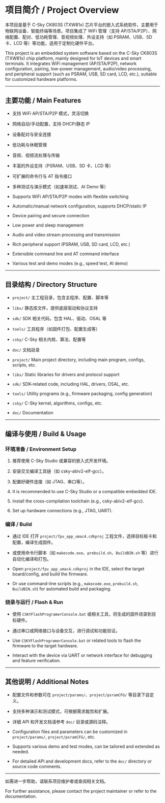 # 项目简介 / Project Overview

本项目是基于 C-Sky CK803S (TXW81x) 芯片平台的嵌入式系统软件，主要用于物联网设备、智能终端等场景。项目集成了 WiFi 管理（支持 AP/STA/P2P）、网络配置、配对、低功耗管理、音视频处理、外设支持（如 PSRAM、USB、SD 卡、LCD 等）等功能，适用于定制化硬件平台。

This project is an embedded system software based on the C-Sky CK803S (TXW81x) chip platform, mainly designed for IoT devices and smart terminals. It integrates WiFi management (AP/STA/P2P), network configuration, pairing, low-power management, audio/video processing, and peripheral support (such as PSRAM, USB, SD card, LCD, etc.), suitable for customized hardware platforms.

---

## 主要功能 / Main Features

- 支持 WiFi AP/STA/P2P 模式，灵活切换
- 网络自动/手动配置，支持 DHCP/静态 IP
- 设备配对与安全连接
- 低功耗与休眠管理
- 音频、视频流处理与传输
- 丰富的外设支持（PSRAM、USB、SD 卡、LCD 等）
- 可扩展的命令行与 AT 指令接口
- 多种测试与演示模式（如速率测试、AI Demo 等）

- Supports WiFi AP/STA/P2P modes with flexible switching
- Automatic/manual network configuration, supports DHCP/static IP
- Device pairing and secure connection
- Low power and sleep management
- Audio and video stream processing and transmission
- Rich peripheral support (PSRAM, USB, SD card, LCD, etc.)
- Extensible command line and AT command interface
- Various test and demo modes (e.g., speed test, AI demo)

---

## 目录结构 / Directory Structure

- `project/`  主工程目录，包含主程序、配置、脚本等
- `libs/`     静态库文件，提供底层驱动和协议支持
- `sdk/`      SDK 相关代码，包含 HAL、驱动、OSAL 等
- `tools/`    工具程序（如固件打包、配置生成等）
- `csky/`     C-Sky 相关内核、算法、配置等
- `doc/`      文档目录

- `project/`  Main project directory, including main program, configs, scripts, etc.
- `libs/`     Static libraries for drivers and protocol support
- `sdk/`      SDK-related code, including HAL, drivers, OSAL, etc.
- `tools/`    Utility programs (e.g., firmware packaging, config generation)
- `csky/`     C-Sky kernel, algorithms, configs, etc.
- `doc/`      Documentation

---

## 编译与使用 / Build & Usage

### 环境准备 / Environment Setup

1. 推荐使用 C-Sky Studio 或兼容的嵌入式开发环境。
2. 安装交叉编译工具链（如 csky-abiv2-elf-gcc）。
3. 配置好硬件连接（如 JTAG、串口等）。

1. It is recommended to use C-Sky Studio or a compatible embedded IDE.
2. Install the cross-compilation toolchain (e.g., csky-abiv2-elf-gcc).
3. Set up hardware connections (e.g., JTAG, UART).

### 编译 / Build

- 通过 IDE 打开 `project/fpv_app_umac4.cdkproj` 工程文件，选择目标板卡和配置，编译生成固件。
- 或使用命令行脚本（如 `makecode.exe`、`prebuild.sh`、`BuildBIN.sh` 等）进行自动化编译和打包。

- Open `project/fpv_app_umac4.cdkproj` in the IDE, select the target board/config, and build the firmware.
- Or use command-line scripts (e.g., `makecode.exe`, `prebuild.sh`, `BuildBIN.sh`) for automated build and packaging.

### 烧录与运行 / Flash & Run

- 使用 `CSKYFlashProgramerConsole.bat` 或相关工具，将生成的固件烧录到目标硬件。
- 通过串口或网络接口与设备交互，进行调试和功能验证。

- Use `CSKYFlashProgramerConsole.bat` or related tools to flash the firmware to the target hardware.
- Interact with the device via UART or network interface for debugging and feature verification.

---

## 其他说明 / Additional Notes

- 配置文件和参数可在 `project/params/`、`project/psramCFG/` 等目录下自定义。
- 支持多种演示和测试模式，可根据需求裁剪和扩展。
- 详细 API 和开发文档请参考 `doc/` 目录或源码注释。

- Configuration files and parameters can be customized in `project/params/`, `project/psramCFG/`, etc.
- Supports various demo and test modes, can be tailored and extended as needed.
- For detailed API and development docs, refer to the `doc/` directory or source code comments.

---

如需进一步帮助，请联系项目维护者或查阅相关文档。

For further assistance, please contact the project maintainer or refer to the documentation. 